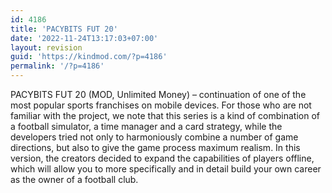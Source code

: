 ```yaml
---
id: 4186
title: 'PACYBITS FUT 20'
date: '2022-11-24T13:17:03+07:00'
layout: revision
guid: 'https://kindmod.com/?p=4186'
permalink: '/?p=4186'
---
```


PACYBITS FUT 20 (MOD, Unlimited Money) – continuation of one of the most popular sports franchises on mobile devices. For those who are not familiar with the project, we note that this series is a kind of combination of a football simulator, a time manager and a card strategy, while the developers tried not only to harmoniously combine a number of game directions, but also to give the game process maximum realism. In this version, the creators decided to expand the capabilities of players offline, which will allow you to more specifically and in detail build your own career as the owner of a football club.